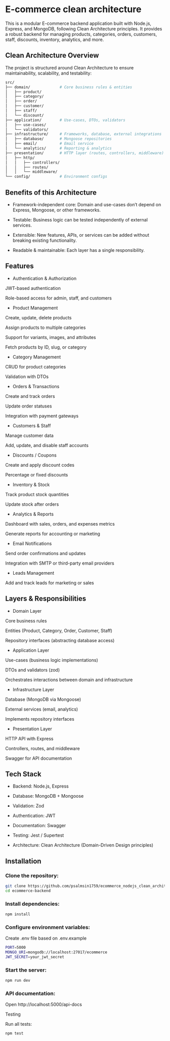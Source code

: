 # E-commerce clean architecture

This is a modular E-commerce backend application built with Node.js, Express, and MongoDB, following Clean Architecture principles.
It provides a robust backend for managing products, categories, orders, customers, staff, discounts, inventory, analytics, and more.


## Clean Architecture Overview

The project is structured around Clean Architecture to ensure maintainability, scalability, and testability:

```bash
src/
├── domain/             # Core business rules & entities
│   ├── product/
│   ├── category/
│   ├── order/
│   ├── customer/
│   ├── staff/
│   └── discount/
├── application/        # Use-cases, DTOs, validators
│   ├── use-cases/
│   └── validators/
├── infrastructure/     # Frameworks, database, external integrations
│   ├── database/       # Mongoose repositories
│   ├── email/          # Email service
│   └── analytics/      # Reporting & analytics
├── presentation/       # HTTP layer (routes, controllers, middleware)
│   ├── http/
│   │   ├── controllers/
│   │   ├── routes/
│   │   └── middleware/
└── config/             # Environment configs

```

## Benefits of this Architecture

- Framework-independent core: Domain and use-cases don’t depend on Express, Mongoose, or other frameworks.

- Testable: Business logic can be tested independently of external services.

- Extensible: New features, APIs, or services can be added without breaking existing functionality.

- Readable & maintainable: Each layer has a single responsibility.



## Features
- Authentication & Authorization

JWT-based authentication

Role-based access for admin, staff, and customers

- Product Management

Create, update, delete products

Assign products to multiple categories

Support for variants, images, and attributes

Fetch products by ID, slug, or category

- Category Management

CRUD for product categories

Validation with DTOs

- Orders & Transactions

Create and track orders

Update order statuses

Integration with payment gateways

- Customers & Staff

Manage customer data

Add, update, and disable staff accounts

- Discounts / Coupons

Create and apply discount codes

Percentage or fixed discounts

- Inventory & Stock

Track product stock quantities

Update stock after orders

- Analytics & Reports

Dashboard with sales, orders, and expenses metrics

Generate reports for accounting or marketing

- Email Notifications

Send order confirmations and updates

Integration with SMTP or third-party email providers

- Leads Management

Add and track leads for marketing or sales


## Layers & Responsibilities
- Domain Layer

Core business rules

Entities (Product, Category, Order, Customer, Staff)

Repository interfaces (abstracting database access)

- Application Layer

Use-cases (business logic implementations)

DTOs and validators (zod)

Orchestrates interactions between domain and infrastructure

- Infrastructure Layer

Database (MongoDB via Mongoose)

External services (email, analytics)

Implements repository interfaces

- Presentation Layer

HTTP API with Express

Controllers, routes, and middleware

Swagger for API documentation



## Tech Stack

- Backend: Node.js, Express

- Database: MongoDB + Mongoose

- Validation: Zod

- Authentication: JWT

- Documentation: Swagger

- Testing: Jest / Supertest

- Architecture: Clean Architecture (Domain-Driven Design principles)


## Installation

### Clone the repository:

```bash
git clone https://github.com/psalmsin1759/ecommerce_nodejs_clean_architecture.git
cd ecommerce-backend

```

### Install dependencies:

```bash
npm install
```

### Configure environment variables:
Create .env file based on .env.example
```bash
PORT=5000
MONGO_URI=mongodb://localhost:27017/ecommerce
JWT_SECRET=your_jwt_secret

```

### Start the server:
```bash
npm run dev

```

### API documentation:
Open http://localhost:5000/api-docs


Testing

Run all tests:

```bash
npm test

```